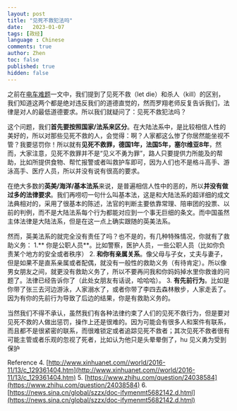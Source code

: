 ```yaml
---
layout: post
title: "见死不救犯法吗"
date:   2023-01-07
tags: [政经]
language : Chinese
comments: true
author: Zhen
toc: false
published: true
hidden: false
---
```

之前在[电车难题](/电车难题)一文中，我们提到了见死不救（let die）和杀人（kill）的区别，我们知道这两个都是绝对违反我们的道德直觉的，然而罗翔老师反复告诉我们，法律是对人的最低道德要求。所以我们就疑问了：见死不救犯法吗？

这个问题，我们**首先要按照国家/法系来区分**。在大陆法系中，是比较相信人性的美好的，所以对那些见死不救的人，会觉得：啊？人家都这么惨了你居然能坐视不管？我要惩罚你！所以就有**见死不救罪，德国1年，法国5年，塞尔维亚8年**，然而，大家注意，见死不救罪并不是“见义不勇为罪”，路人只要提供力所能及的帮助，比如所提供食物、帮忙报警或者叫救护车即可，因为人们也不是格斗高手、游泳高手、医疗人员，所以并没有说有很高的要求。

在绝大多数的**英美/海洋/基本法系**来说，是普遍相信人性中的恶的，所以**并没有做过多的法律要求**。我们再唠叨一句什么叫基本法，这是和大陆法系的超详细的成文法典相对的，采用了很基本的陈述，法官的判断主要依靠常理、陪审团的投票、以前的判例，而不是大陆法系每个行为都能对应到一个事无巨细的条文。而中国虽然主体法律是大陆法系，但是在这一点上确实跟随的英美法系。

然而，英美法系的就完全没有责任了吗？也不是的，有几种特殊情况，你就有了救助义务：
1.** 你是公职人员**。比如警察，医护人员，一些公职人员（比如你负责某个地方的安全或者秩序）
2. **和你有亲属关系**。像父母与子女，丈夫与妻子，但是如果不是直系亲属或者配偶，就没有一般性的救助义务（有待肯定）。所以像男女朋友之间，就更没有救助义务了，所以不要再问我和你妈妈掉水里你救谁的问题了。法律已经告诉你了（此处女朋友有话说，哈哈哈）。 
3. **有先前行为**。比如是你带了张三去河边游泳，人家溺水了，或者你带了李四去森林散步，人家走丢了。因为有你的先前行为导致了后边的结果，你是有救助义务的。

当然我们不得不承认，虽然我们有各种法律约束了人们的见死不救行为，但是要对见死不救的人做出惩罚，操作上还是很难的。因为可能会有很多人和案件有联系，而且都不是很紧密的联系，而很难锁定或者追踪见死不救者；其次见死不救者很有可能主管或者乐观的忽视了死者，比如认为他只是头晕晕倒了，hu
见义勇为受到保护
 

Reference
4. [http://www.xinhuanet.com//world/2016-11/13/c_129361404.htm](http://www.xinhuanet.com//world/2016-11/13/c_129361404.htm)
5. [https://www.zhihu.com/question/24038584](https://www.zhihu.com/question/24038584)
6. [https://news.sina.cn/global/szzx/doc-ifymenmt5682142.d.html](https://news.sina.cn/global/szzx/doc-ifymenmt5682142.d.html)
<!--stackedit_data:
eyJoaXN0b3J5IjpbLTkxMDA4NTI4MSwtODgxOTY3NTk5LDEwMD
E5MjM3MDhdfQ==
-->
